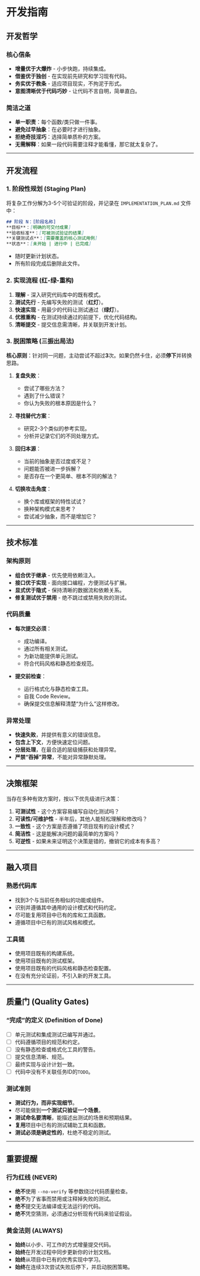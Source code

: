 # 开发指南

## 开发哲学

### 核心信条

- **增量优于大爆炸** - 小步快跑，持续集成。
- **借鉴优于独创** - 在实现前先研究和学习现有代码。
- **务实优于教条** - 适应项目现实，不拘泥于形式。
- **意图清晰优于代码巧妙** - 让代码不言自明，简单直白。

### 简洁之道

- **单一职责**：每个函数/类只做一件事。
- **避免过早抽象**：在必要时才进行抽象。
- **拒绝奇技淫巧**：选择简单质朴的方案。
- **无需解释**：如果一段代码需要注释才能看懂，那它就太复杂了。

***

## 开发流程

### 1. 阶段性规划 (Staging Plan)

将复杂工作分解为3-5个可验证的阶段，并记录在 `IMPLEMENTATION_PLAN.md` 文件中：

```markdown
## 阶段 N：[阶段名称]
**目标**：[明确的可交付成果]
**验收标准**：[可被测试验证的结果]
**关键测试点**：[需要覆盖的核心测试用例]
**状态**：[未开始 | 进行中 | 已完成]
````

  - 随时更新计划状态。
  - 所有阶段完成后删除此文件。

### 2\. 实现流程 (红-绿-重构)

1.  **理解** - 深入研究代码库中的既有模式。
2.  **测试先行** - 先编写失败的测试（**红灯**）。
3.  **快速实现** - 用最少的代码让测试通过（**绿灯**）。
4.  **优雅重构** - 在测试持续通过的前提下，优化代码结构。
5.  **清晰提交** - 提交信息需清晰，并关联到开发计划。

### 3\. 脱困策略 (三振出局法)

**核心原则**：针对同一问题，主动尝试不超过**3**次。如果仍然卡住，必须**停下**并转换思路。

1.  **复盘失败**：

      - 尝试了哪些方法？
      - 遇到了什么错误？
      - 你认为失败的根本原因是什么？

2.  **寻找替代方案**：

      - 研究2-3个类似的参考实现。
      - 分析并记录它们的不同处理方式。

3.  **回归本源**：

      - 当前的抽象是否过度或不足？
      - 问题能否被进一步拆解？
      - 是否存在一个更简单、根本不同的解法？

4.  **切换攻击角度**：

      - 换个库或框架的特性试试？
      - 换种架构模式来思考？
      - 尝试减少抽象，而不是增加它？

-----

## 技术标准

### 架构原则

  - **组合优于继承** - 优先使用依赖注入。
  - **接口优于实现** - 面向接口编程，方便测试与扩展。
  - **显式优于隐式** - 保持清晰的数据流和依赖关系。
  - **修复测试优于禁用** - 绝不跳过或禁用失败的测试。

### 代码质量

  - **每次提交必须**：

      - 成功编译。
      - 通过所有相关测试。

    <!-- end list -->

      * 为新功能提供单元测试。

    <!-- end list -->

      - 符合代码风格和静态检查规范。

  - **提交前检查**：

      - 运行格式化与静态检查工具。
      - 自我 Code Review。
      - 确保提交信息解释清楚“为什么”这样修改。

### 异常处理

  - **快速失败**，并提供有意义的错误信息。
  - **包含上下文**，方便快速定位问题。
  - **分层处理**，在最合适的层级捕获和处理异常。
  - **严禁“吞掉”异常**，不能对异常静默处理。

-----

## 决策框架

当存在多种有效方案时，按以下优先级进行决策：

1.  **可测试性** - 这个方案容易编写自动化测试吗？
2.  **可读性/可维护性** - 半年后，其他人能轻松理解和修改吗？
3.  **一致性** - 这个方案是否遵循了项目现有的设计模式？
4.  **简洁性** - 这是能解决问题的最简单的方案吗？
5.  **可逆性** - 如果未来证明这个决策是错的，撤销它的成本有多高？

-----

## 融入项目

### 熟悉代码库

  - 找到3个与当前任务相似的功能或组件。
  - 识别并遵循其中通用的设计模式和代码约定。
  - 尽可能复用项目中已有的库和工具函数。
  - 遵循项目中已有的测试风格和模式。

### 工具链

  - 使用项目既有的构建系统。
  - 使用项目既有的测试框架。
  - 使用项目既有的代码风格和静态检查配置。
  - 在没有充分论证前，不引入新的开发工具。

-----

## 质量门 (Quality Gates)

### “完成”的定义 (Definition of Done)

  - [ ] 单元测试和集成测试已编写并通过。
  - [ ] 代码遵循项目的规范和约定。
  - [ ] 没有静态检查或格式化工具的警告。
  - [ ] 提交信息清晰、规范。
  - [ ] 最终实现与设计计划一致。
  - [ ] 代码中没有不关联任务ID的`TODO`。

### 测试准则

  - **测试行为，而非实现细节**。
  - 尽可能做到**一个测试只验证一个场景**。
  - **测试命名要清晰**，能描述出测试的场景和预期结果。
  - **复用**项目中已有的测试辅助工具和函数。
  - **测试必须是确定性的**，杜绝不稳定的测试。

-----

## 重要提醒

### 行为红线 (NEVER)

  - **绝不**使用 `--no-verify` 等参数绕过代码质量检查。
  - **绝不**为了省事而禁用或注释掉失败的测试。
  - **绝不**提交无法编译或无法运行的代码。
  - **绝不**凭空猜测，必须通过分析现有代码来验证假设。

### 黄金法则 (ALWAYS)

  - **始终**以小步、可工作的方式增量提交代码。
  - **始终**在开发过程中同步更新你的计划文档。
  - **始终**从项目中已有的优秀实现中学习。
  - **始终**在连续3次尝试失败后停下，并启动脱困策略。

<!-- end list -->
